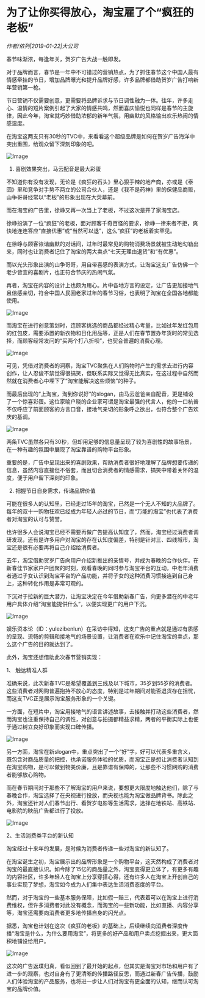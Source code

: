 # 为了让你买得放心，淘宝雇了个“疯狂的老板”

*作者/侬列|2019-01-22|大公司*

春节味渐浓，每逢年关，贺岁广告大战一触即发。

对于品牌而言，春节是一年中不可错过的营销热点，为了抓住春节这个中国人最有情感牵挂的节日，增加品牌曝光和提升品牌好感，许多品牌都借助贺岁广告打响新年营销第一枪。

节日营销不仅需要创意，更需要将品牌诉求与节日调性融为一体。往年，许多走心、温情的短片案例引起了大家的情感共鸣，然而喜庆愉悦也同样是春节的主旋律，因此今年，淘宝就巧妙借助浓郁的新年气氛，用幽默的风格输出欢乐热闹的情感温度。

在淘宝这两支只有30秒的TVC中，来看看这个超级品牌是如何在贺岁广告海洋中突出重围，给观众留下深刻印象的吧。

![Image](http://p9.pstatp.com/large/pgc-image/365d8739e25045a1be4c413d796a2641)

1. 喜剧效果突出，马云配音是最大彩蛋

不知道你有没有发现，无论是《疯狂的石头》里心狠手辣的地产商，亦或是《泰囧》里和竞争对手势不两立的公司合伙人，还是《我不是药神》里的保健品商贩，山争哥哥经常以“老板”的形象出现在大荧幕前。

而在淘宝的广告里，徐峥又再一次当上了老板，不过这次是开了家淘宝店。

徐峥扮演了一位“疯狂”的老板，面对顾客千奇百怪的要求，徐峥一律来者不拒，爽快地连连答应“直接优惠”或“当然可以退”，这么“疯狂”的老板着实罕见。

在徐峥与顾客诙谐幽默的对话间，过年时最常见的购物消费场景就被生动地勾勒出来，同时也让消费者记住了淘宝的两大卖点“七天无理由退货”和“有优惠”。

而以光头形象出演的山争哥哥，用自带喜感的表演方式，让淘宝这支广告仿佛一个老少皆宜的喜剧片，也正符合节庆的热闹气氛。

再者，淘宝在内容的设计上也颇为用心。片中各地方言的设定，让广告更加接地气且倍感亲切，符合中国人民回老家过年的春节习俗，也表明了淘宝在全国各地都能使用。

![Image](http://p9.pstatp.com/large/pgc-image/a419501df2cc40cf96638892e1a26c8c)

而淘宝在进行创意策划时，连顾客挑选的商品都经过精心考量，比如过年发红包用的红包皮，需要添置的新衣物和日化用品等，正是人们在春节置办年货时的常见选择，而顾客经常发问的“买两个打八折呗”，也契合普遍的消费心理。

![Image](http://p1.pstatp.com/large/pgc-image/5a05f6d8fbf84e0392cd0a353bff8a8b)

可见，凭借对消费者的洞察，淘宝TVC聚焦在人们购物时产生的需求去进行内容创作，让人忍俊不禁觉得很搞笑，但联系实际又觉得无比真实，在这过程中自然而然就在消费者心中埋下了“淘宝能解决这些烦恼”的种子。

而最后出现的“上淘宝，淘到你说好”的slogan，由马云爸爸亲自配音，更是铺设了一个惊喜彩蛋。这位家喻户晓的企业家可谓是淘宝最强的代言人，他的一口杭普不仅呼应了前面顾客的方言口音，接地气亲切的形象呼之欲出，也符合整个广告欢庆的基调。

![Image](http://p1.pstatp.com/large/pgc-image/555782552e78480d94a227509eef6d0a)

两条TVC虽然各只有30秒，但却用足够的信息量呈现了较为喜剧性的故事场景，在一种有趣的氛围中展现了淘宝靠谱的购物平台形象。

重要的是，广告中呈现出来的喜剧效果，帮助消费者很好地理解了品牌想要传递的信息，虽然内容直接但不俗套，而且切合消费者的情感需求，搞笑中带着关怀的温度，便于用户留下深刻的印象。

2. 把握节日自身需求，传递品牌价值

可能在很多人的认知里，已经走过15年的淘宝，已然是一个无人不知的大品牌了。每年的双十一购物狂欢已经成为年轻人必过的节日，而“万能的淘宝”也代表了消费者对淘宝的认可与赞誉。

也许很多人会说淘宝已经不需要再做广告提高认知度了，然而，淘宝经过消费者调研发现，还有是许多用户对淘宝的存在认知度偏差，特别是针对三、四线城市，淘宝还是很有必要再将自己介绍给消费者。

去年，淘宝借助贺岁广告向用户介绍新推出的亲情号，并成为春晚的合作伙伴。在新春佳节家家户户团聚的时刻，观看春晚的同时参与淘宝平台的互动，中老年消费者通过子女认识到淘宝平台的产品功能，并将子女的这种消费习惯接连到自己身上，这种转化作用是非常可观的。

下沉对于拉新的巨大潜力，让淘宝决定在今年借助新春广告，向更多潜在的中老年用户具体介绍“淘宝能提供什么”，以便实现更广的用户下沉。

![Image](http://p1.pstatp.com/large/pgc-image/a6250b1920ef4e948da753013d1d3717)

娱乐资本论（ID：yulezibenlun）在采访中得知，这支广告的重点就是通过有质感的呈现、流畅的剪辑和接地气的场景设置，让消费者在欢乐中记住淘宝的卖点，那么这个广告的目的就达到了。

此外，淘宝还想借助此次春节营销实现：

1、 触达精准人群

准确来说，此次新春TVC是希望覆盖到三线及以下城市，35岁到55岁的消费者。这些消费者对网购普遍抱持不放心的态度，特别是过年期间对能否退货存在担忧，而这支TVC正是展示淘宝服务形象的一个关键。

一方面，在短片中，淘宝用接地气的语言讲述故事，去接触并打动这些消费者，然而淘宝也注重保持自己的调性，对创意与拍摄都精益求精，两者的平衡实际上也便于通过树立良好印象而实现口碑传播。

![Image](http://p3.pstatp.com/large/pgc-image/166cb5587b2a43ceb823ff32add4d61f)

另一方面，淘宝在新slogan中，重点突出了一个“好”字，好可以代表多重含义，既包含对商品质量的把控，也承诺服务体验的优质，而淘宝正是想让消费者认知到在淘宝购物，是可以做到物美价廉，且是靠谱有保障的，让那些不习惯网购的消费者能够放心购物。

而在春节期间对于那些不了解淘宝的用户来说，要想更大限度地触达他们，除了与春晚合作，淘宝选择了在央视进行投放，而央视也能为淘宝做品牌背书。除此之外，淘宝还针对人们春节出行、看贺岁电影等生活需求，选择在地铁站、高铁站、电影院的映前广告都进行了投放。

![Image](http://p9.pstatp.com/large/pgc-image/91f9848b0f6b4df89a4b6fe15819075c)

2、生活消费类平台的新认知

淘宝经过十来年的发展，是时候为消费者传递一些对淘宝的新认知了。

在淘宝诞生之初，淘宝展示出的品牌形象是一个购物平台，这天然构成了消费者对淘宝的最直接认识。如今除了15亿的商品量之外，淘宝变得更立体了，有更多有趣的内容社区，许多年轻人在淘宝上分享穿搭心得，还有许多人在淘宝上开创自己的事业实现了梦想，淘宝如今成为人们集中表达生活消费态度的平台。

然而，对于淘宝的一些基本服务保障，比如假一赔三，代表着可以在淘宝上进行消费维权，但许多消费者对此没有概念，而淘宝的一些新功能，比如直播、内容分享等，淘宝还需要向消费者更多地传播自身的闪光点。

据悉，淘宝也计划在这次《疯狂的老板》的基础上，后续继续向消费者深度传播“淘宝是什么，为什么要用淘宝”，将更多的好产品和用户卖点挖掘出来，更大面积地铺设给用户。

![Image](http://p3.pstatp.com/large/pgc-image/8b93354e645f43879556c860051e0c9a)

这次的广告返璞归真，看似回到了最开始的起点，但其实是淘宝对市场和用户有了进一步的观察，也对自身有了更清晰的传播路径反思，而通过新春广告传播，鼓励人们体验淘宝的产品服务，也将进一步让人们对淘宝有更全面的认知，继而认可淘宝的品牌价值。

